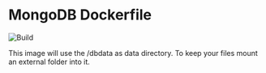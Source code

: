 # MongoDB Dockerfile

![Build](https://jenkins.nespithal.com/buildStatus/icon?job=docker-mongodb)

This image will use the /dbdata as data directory. To keep your files mount an external folder into it.
